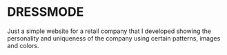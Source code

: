 # DRESSMODE
Just a simple website for a retail company that I developed showing the personality and uniqueness of the company using certain patterns, images and colors.
